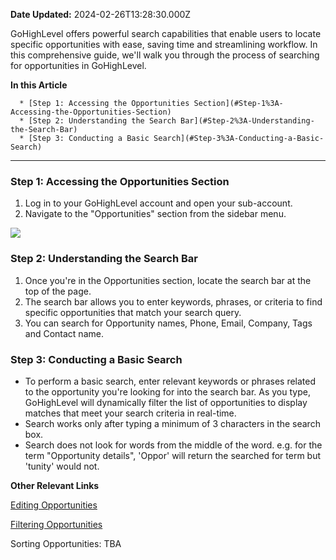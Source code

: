 **Date Updated:** 2024-02-26T13:28:30.000Z

GoHighLevel offers powerful search capabilities that enable users to locate specific opportunities with ease, saving time and streamlining workflow. In this comprehensive guide, we'll walk you through the process of searching for opportunities in GoHighLevel.

  
**In this Article**

      * [Step 1: Accessing the Opportunities Section](#Step-1%3A-Accessing-the-Opportunities-Section)
      * [Step 2: Understanding the Search Bar](#Step-2%3A-Understanding-the-Search-Bar)
      * [Step 3: Conducting a Basic Search](#Step-3%3A-Conducting-a-Basic-Search)

---

### **Step 1: Accessing the Opportunities Section**

1. Log in to your GoHighLevel account and open your sub-account.
2. Navigate to the "Opportunities" section from the sidebar menu.

  
![](https://s3.amazonaws.com/cdn.freshdesk.com/data/helpdesk/attachments/production/155021427877/original/pHaxiq16lJCxkIQKDac3zIwACAvtbBFZ6Q.png?1708707911)

  
### **Step 2: Understanding the Search Bar**

1. Once you're in the Opportunities section, locate the search bar at the top of the page.
2. The search bar allows you to enter keywords, phrases, or criteria to find specific opportunities that match your search query.
3. You can search for Opportunity names, Phone, Email, Company, Tags and Contact name.

  
### **Step 3: Conducting a Basic Search**

* To perform a basic search, enter relevant keywords or phrases related to the opportunity you're looking for into the search bar. As you type, GoHighLevel will dynamically filter the list of opportunities to display matches that meet your search criteria in real-time.
* Search works only after typing a minimum of 3 characters in the search box.
* Search does not look for words from the middle of the word. e.g. for the term "Opportunity details", 'Oppor' will return the searched for term but 'tunity' would not.

  
**Other Relevant Links**

[Editing Opportunities](https://help.gohighlevel.com/a/solutions/articles/155000002001?portalId=48000045315)

[Filtering Opportunities](https://help.gohighlevel.com/a/solutions/articles/155000001241?portalId=48000045315)

Sorting Opportunities: TBA

  
#   

###   